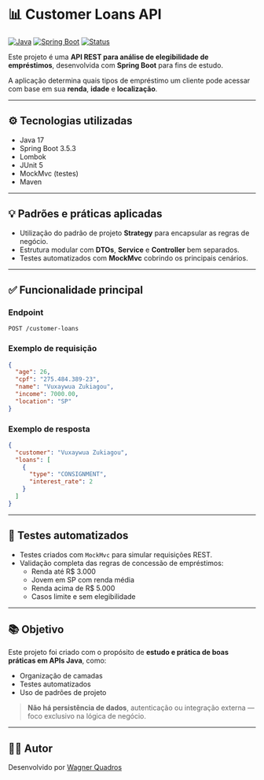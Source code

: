 # 📊 Customer Loans API

[![Java](https://img.shields.io/badge/Java-17-blue?logo=java)](https://www.oracle.com/java/)
[![Spring Boot](https://img.shields.io/badge/Spring_Boot-3.5.3-brightgreen?logo=springboot)](https://spring.io/projects/spring-boot)
[![Status](https://img.shields.io/badge/status-em%20desenvolvimento-lightgrey)]()

Este projeto é uma **API REST para análise de elegibilidade de empréstimos**, desenvolvida com **Spring Boot** para fins de estudo.

A aplicação determina quais tipos de empréstimo um cliente pode acessar com base em sua **renda**, **idade** e **localização**.

---

## ⚙️ Tecnologias utilizadas

- Java 17
- Spring Boot 3.5.3
- Lombok
- JUnit 5
- MockMvc (testes)
- Maven

---

## 💡 Padrões e práticas aplicadas

- Utilização do padrão de projeto **Strategy** para encapsular as regras de negócio.
- Estrutura modular com **DTOs**, **Service** e **Controller** bem separados.
- Testes automatizados com **MockMvc** cobrindo os principais cenários.

---

## ✅ Funcionalidade principal

### Endpoint

```http
POST /customer-loans
```

### Exemplo de requisição

```json
{
  "age": 26,
  "cpf": "275.484.389-23",
  "name": "Vuxaywua Zukiagou",
  "income": 7000.00,
  "location": "SP"
}
```

### Exemplo de resposta

```json
{
  "customer": "Vuxaywua Zukiagou",
  "loans": [
    {
      "type": "CONSIGNMENT",
      "interest_rate": 2
    }
  ]
}
```

---

## 🧪 Testes automatizados

- Testes criados com `MockMvc` para simular requisições REST.
- Validação completa das regras de concessão de empréstimos:
  - Renda até R$ 3.000
  - Jovem em SP com renda média
  - Renda acima de R$ 5.000
  - Casos limite e sem elegibilidade

---

## 📚 Objetivo

Este projeto foi criado com o propósito de **estudo e prática de boas práticas em APIs Java**, como:
- Organização de camadas
- Testes automatizados
- Uso de padrões de projeto

> **Não há persistência de dados**, autenticação ou integração externa — foco exclusivo na lógica de negócio.

---

## 👨‍💻 Autor

Desenvolvido por [Wagner Quadros](https://github.com/wagnerquadros)